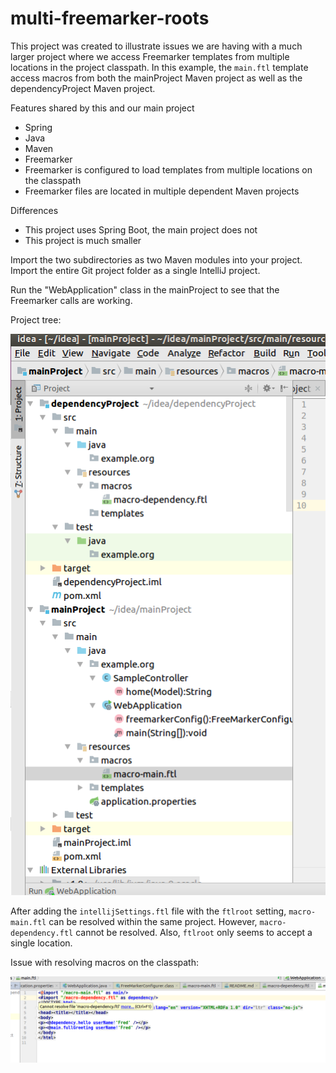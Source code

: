 # multi-freemarker-roots

This project was created to illustrate issues we are having with a much larger project where we access Freemarker 
templates from multiple locations in the project classpath.  In this example, the `main.ftl` template access macros from 
both the mainProject Maven project as well as the dependencyProject Maven project.

Features shared by this and our main project
- Spring
- Java
- Maven
- Freemarker
- Freemarker is configured to load templates from multiple locations on the classpath
- Freemarker files are located in multiple dependent Maven projects

Differences
- This project uses Spring Boot, the main project does not
- This project is much smaller

Import the two subdirectories as two Maven modules into your project. Import the entire Git project folder 
as a single IntelliJ project.

Run the "WebApplication" class in the mainProject to see that the Freemarker calls are working.

Project tree:

![Image of Project Tree](project_layout.png)

After adding the `intellijSettings.ftl` file with the `ftlroot` setting, `macro-main.ftl` can be resolved within the same project.
However, `macro-dependency.ftl` cannot be resolved.  Also, `ftlroot` only seems to accept a single location.

Issue with resolving macros on the classpath:

![Cannot resolve message](cannot_resolve.png)
